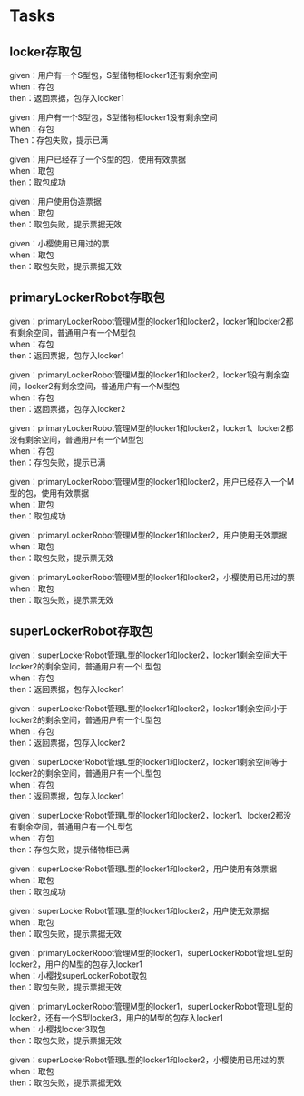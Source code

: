 # Tasks

## locker存取包

given：用户有一个S型包，S型储物柜locker1还有剩余空间  
when：存包  
then：返回票据，包存入locker1  

given：用户有一个S型包，S型储物柜locker1没有剩余空间  
when：存包  
Then：存包失败，提示已满    

given：用户已经存了一个S型的包，使用有效票据  
when：取包  
then：取包成功  

given：用户使用伪造票据  
when：取包  
then：取包失败，提示票据无效  

given：小樱使用已用过的票  
when：取包  
then：取包失败，提示票据无效  

## primaryLockerRobot存取包

given：primaryLockerRobot管理M型的locker1和locker2，locker1和locker2都有剩余空间，普通用户有一个M型包  
when：存包  
then：返回票据，包存入locker1  

given：primaryLockerRobot管理M型的locker1和locker2，locker1没有剩余空间，locker2有剩余空间，普通用户有一个M型包  
when：存包  
then：返回票据，包存入locker2  

given：primaryLockerRobot管理M型的locker1和locker2，locker1、locker2都没有剩余空间，普通用户有一个M型包  
when：存包  
then：存包失败，提示已满  

given：primaryLockerRobot管理M型的locker1和locker2，用户已经存入一个M型的包，使用有效票据  
when：取包  
then：取包成功  

given：primaryLockerRobot管理M型的locker1和locker2，用户使用无效票据  
when：取包  
then：取包失败，提示票无效  

given：primaryLockerRobot管理M型的locker1和locker2，小樱使用已用过的票  
when：取包  
then：取包失败，提示票无效  

## superLockerRobot存取包
given：superLockerRobot管理L型的locker1和locker2，locker1剩余空间大于locker2的剩余空间，普通用户有一个L型包  
when：存包  
then：返回票据，包存入locker1  

given：superLockerRobot管理L型的locker1和locker2，locker1剩余空间小于locker2的剩余空间，普通用户有一个L型包  
when：存包  
then：返回票据，包存入locker2  

given：superLockerRobot管理L型的locker1和locker2，locker1剩余空间等于locker2的剩余空间，普通用户有一个L型包  
when：存包  
then：返回票据，包存入locker1  

given：superLockerRobot管理L型的locker1和locker2，locker1、locker2都没有剩余空间，普通用户有一个L型包  
when：存包  
then：存包失败，提示储物柜已满  

given：superLockerRobot管理L型的locker1和locker2，用户使用有效票据  
when：取包  
then：取包成功  

given：superLockerRobot管理L型的locker1和locker2，用户使无效票据  
when：取包  
then：取包失败，提示票据无效  

given：primaryLockerRobot管理M型的locker1，superLockerRobot管理L型的locker2，用户的M型的包存入locker1  
when：小樱找superLockerRobot取包  
then：取包失败，提示票据无效  

given：primaryLockerRobot管理M型的locker1，superLockerRobot管理L型的locker2，还有一个S型locker3，用户的M型的包存入locker1  
when：小樱找locker3取包  
then：取包失败，提示票据无效  

given：superLockerRobot管理L型的locker1和locker2，小樱使用已用过的票  
when：取包  
then：取包失败，提示票据无效  
